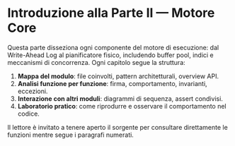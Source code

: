 # Introduzione alla Parte II — Motore Core

Questa parte disseziona ogni componente del motore di esecuzione: dal Write-Ahead Log al pianificatore fisico, includendo buffer pool, indici e meccanismi di concorrenza. Ogni capitolo segue la struttura:

1. **Mappa del modulo**: file coinvolti, pattern architetturali, overview API.
2. **Analisi funzione per funzione**: firma, comportamento, invarianti, eccezioni.
3. **Interazione con altri moduli**: diagrammi di sequenza, assert condivisi.
4. **Laboratorio pratico**: come riprodurre e osservare il comportamento nel codice.

Il lettore è invitato a tenere aperto il sorgente per consultare direttamente le funzioni mentre segue i paragrafi numerati.
